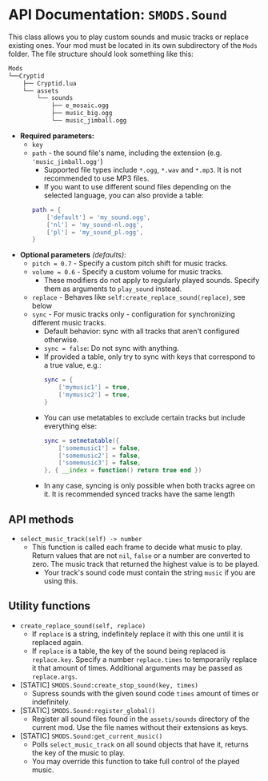 # API Documentation: `SMODS.Sound`
This class allows you to play custom sounds and music tracks or replace existing ones. Your mod must be located in its own subdirectory of the `Mods` folder. The file structure should look something like this:
```bash
Mods
└──Cryptid
	├── Cryptid.lua
	└── assets
		└── sounds
			├── e_mosaic.ogg
			├── music_big.ogg
			└── music_jimball.ogg
```
- **Required parameters:**
	- `key`
    - `path` - the sound file's name, including the extension (e.g. `'music_jimball.ogg'`)
		- Supported file types include `*.ogg`, `*.wav` and `*.mp3`. It is not recommended to use MP3 files.
		- If you want to use different sound files depending on the selected language, you can also provide a table:
		```lua
		path = {
			['default'] = 'my_sound.ogg',
			['nl'] = 'my_sound-nl.ogg',
			['pl'] = 'my_sound_pl.ogg',
		}
		```
- **Optional parameters** *(defaults)*:
    - `pitch = 0.7` - Specify a custom pitch shift for music tracks.
	- `volume = 0.6` - Specify a custom volume for music tracks.
		- These modifiers do not apply to regularly played sounds. Specify them as arguments to `play_sound` instead.
	- `replace` - Behaves like `self:create_replace_sound(replace)`, see below
	- `sync` - For music tracks only - configuration for synchronizing different music tracks.
		- Default behavior: sync with all tracks that aren't configured otherwise.
		- `sync = false`: Do not sync with anything.
		- If provided a table, only try to sync with keys that correspond to a true value, e.g.:
			```lua
			sync = {
				['mymusic1'] = true,
				['mymusic2'] = true,
			}
			```
		- You can use metatables to exclude certain tracks but include everything else:
			```lua
			sync = setmetatable({
				['somemusic1'] = false,
				['somemusic2'] = false,
				['somemusic3'] = false,
			}, { __index = function() return true end })
			```
		- In any case, syncing is only possible when both tracks agree on it. It is recommended synced tracks have the same length

## API methods
- `select_music_track(self) -> number`
	- This function is called each frame to decide what music to play. Return values that are not `nil`, `false` or a number are converted to zero. The music track that returned the highest value is to be played.
		- Your track's sound code must contain the string `music` if you are using this.

## Utility functions
- `create_replace_sound(self, replace)`
	- If `replace` is a string, indefinitely replace it with this one until it is replaced again.
	- If `replace` is a table, the key of the sound being replaced is `replace.key`. Specify a number `replace.times` to temporarily replace it that amount of times. Additional arguments may be passed as `replace.args`.
- [STATIC] `SMODS.Sound:create_stop_sound(key, times)`
	- Supress sounds with the given sound code `times` amount of times or indefinitely.
- [STATIC] `SMODS.Sound:register_global()`
	- Register all sound files found in the `assets/sounds` directory of the current mod. Use the file names without their extensions as keys.
- [STATIC] `SMODS.Sound:get_current_music()`
	- Polls `select_music_track` on all sound objects that have it, returns the key of the music to play.
	- You may override this function to take full control of the played music.